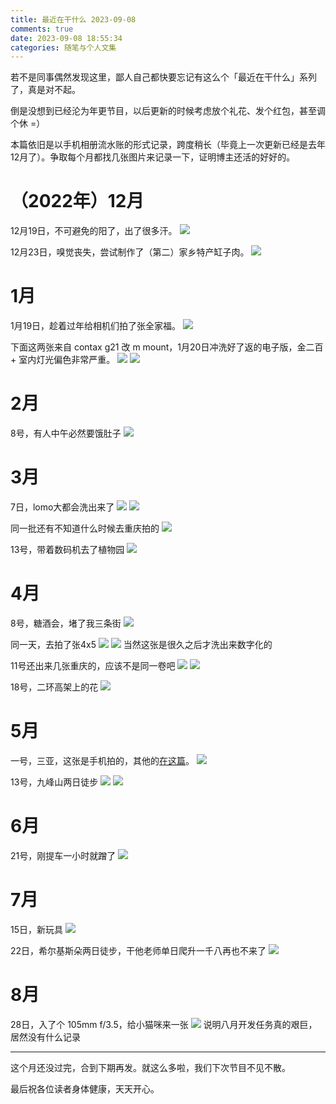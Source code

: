 ```yaml
---
title: 最近在干什么 2023-09-08
comments: true
date: 2023-09-08 18:55:34
categories: 随笔与个人文集
---
```

若不是同事偶然发现这里，鄙人自己都快要忘记有这么个「最近在干什么」系列了，真是对不起。

倒是没想到已经沦为年更节目，以后更新的时候考虑放个礼花、发个红包，甚至调个休 =）

本篇依旧是以手机相册流水账的形式记录，跨度稍长（毕竟上一次更新已经是去年12月了）。争取每个月都找几张图片来记录一下，证明博主还活的好好的。

<!--more-->

# （2022年）12月
12月19日，不可避免的阳了，出了很多汗。
![](https://cdn.jsdelivr.net/gh/gaoryrt/f/_202309111115560.jpeg)

12月23日，嗅觉丧失，尝试制作了（第二）家乡特产缸子肉。
![](https://cdn.jsdelivr.net/gh/gaoryrt/f/_202309111115561.JPeG)

# 1月
1月19日，趁着过年给相机们拍了张全家福。
![](https://cdn.jsdelivr.net/gh/gaoryrt/f/_202309111115562.jpeg)

下面这两张来自 contax g21 改 m mount，1月20日冲洗好了返的电子版，金二百 + 室内灯光偏色非常严重。
![](https://cdn.jsdelivr.net/gh/gaoryrt/f/_202309111112998.jpeg)
![](https://cdn.jsdelivr.net/gh/gaoryrt/f/_202309111115549.jpeg)

# 2月
8号，有人中午必然要饿肚子
![](https://cdn.jsdelivr.net/gh/gaoryrt/f/_202309111115563.jpeg)

# 3月
7日，lomo大都会洗出来了
![](https://cdn.jsdelivr.net/gh/gaoryrt/f/_202309111115559.JPeG)
![](https://cdn.jsdelivr.net/gh/gaoryrt/f/_202309111115554.JPeG)

同一批还有不知道什么时候去重庆拍的
![](https://cdn.jsdelivr.net/gh/gaoryrt/f/_202309111115552.JPeG)

13号，带着数码机去了植物园
![](https://cdn.jsdelivr.net/gh/gaoryrt/f/_202309111115551.jpeg)

# 4月
8号，糖酒会，堵了我三条街
![](https://cdn.jsdelivr.net/gh/gaoryrt/f/_202309111115564.jpeg)

同一天，去拍了张4x5
![](https://cdn.jsdelivr.net/gh/gaoryrt/f/_202309111115556.jpeg)
![](https://cdn.jsdelivr.net/gh/gaoryrt/f/_202309111115568.jpeg)
当然这张是很久之后才洗出来数字化的

11号还出来几张重庆的，应该不是同一卷吧
![](https://cdn.jsdelivr.net/gh/gaoryrt/f/_202309111115558.jpeg)
![](https://cdn.jsdelivr.net/gh/gaoryrt/f/_202309111115553.jpeg)

18号，二环高架上的花
![](https://cdn.jsdelivr.net/gh/gaoryrt/f/_202309111112996.jpeg)

# 5月
一号，三亚，这张是手机拍的，其他的[在这篇](https://gaoryrt.com/2023/05-29-sanya-in-pic/)。
![](https://cdn.jsdelivr.net/gh/gaoryrt/f/_202309111115565.jpeg)

13号，九峰山两日徒步
![](https://cdn.jsdelivr.net/gh/gaoryrt/f/_202309111112997.jpeg)
![](https://cdn.jsdelivr.net/gh/gaoryrt/f/_202309111524148.jpeg)

# 6月
21号，刚提车一小时就蹭了
![](https://cdn.jsdelivr.net/gh/gaoryrt/f/_202309111115557.jpeg)

# 7月
15日，新玩具
![](https://cdn.jsdelivr.net/gh/gaoryrt/f/_202309111115566.jpeg)

22日，希尔基斯朵两日徒步，干他老师单日爬升一千八再也不来了
![](https://cdn.jsdelivr.net/gh/gaoryrt/f/_202309111124843.jpeg)

# 8月
28日，入了个 105mm f/3.5，给小猫咪来一张
![](https://cdn.jsdelivr.net/gh/gaoryrt/f/_202309111115555.jpeg)
说明八月开发任务真的艰巨，居然没有什么记录

---

这个月还没过完，合到下期再发。就这么多啦，我们下次节目不见不散。

最后祝各位读者身体健康，天天开心。
